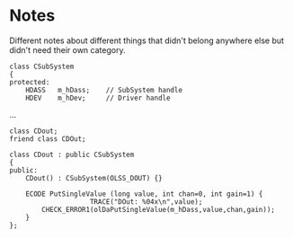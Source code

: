 # Notes

Different notes about different things that didn't belong anywhere else but didn't need their own category.

	class CSubSystem
	{
	protected:
		HDASS	m_hDass;	// SubSystem handle
		HDEV	m_hDev;		// Driver handle
  ...
  
	class CDout;
	friend class CDOut;

	class CDout : public CSubSystem
	{
	public:
		CDout() : CSubSystem(OLSS_DOUT) {}

		ECODE PutSingleValue (long value, int chan=0, int gain=1) {
						TRACE("DOut: %04x\n",value);
			CHECK_ERROR1(olDaPutSingleValue(m_hDass,value,chan,gain));
		}
	};
